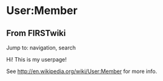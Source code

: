 # User:Member

## From FIRSTwiki

Jump to: navigation, search

Hi! This is my userpage!

See <http://en.wikipedia.org/wiki/User:Member> for more info.
